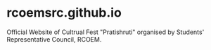 # rcoemsrc.github.io
Official Website of Cultrual Fest "Pratishruti" organised by Students' Representative Council, RCOEM. 
